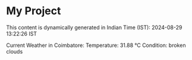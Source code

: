 # My Project

This content is dynamically generated in Indian Time (IST): 2024-08-29 13:22:26 IST


Current Weather in Coimbatore:
Temperature: 31.88 °C
Condition: broken clouds

